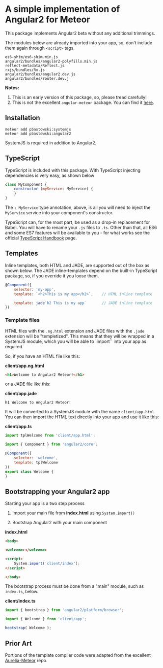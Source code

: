 # A simple implementation of Angular2 for Meteor

This package implements Angular2 beta without any additional trimmings.

The modules below are already imported into your app, so, don't include them again through `<script>` tags.

    es6-shim/es6-shim.min.js
    angular2/bundles/angular2-polyfills.min.js
    reflect-metadata/Reflect.js
    rxjs/bundles/Rx.js
    angular2/bundles/angular2.dev.js
    angular2/bundles/router.dev.j


**Notes:**

1. This is an early version of this package, so, please tread carefully!
2. This is not the excellent `angular-meteor` package. You can find it [here](https://github.com/Urigo/angular-meteor).


## Installation

    meteor add pbastowski:systemjs
    meteor add pbastowski:angular2

SystemJS is required in addition to Angular2.

## TypeScript

TypeScript is included with this package. With TypeScript injecting dependencies is very easy, as shown below

```javascript
class MyComponent {
    constructor (myService: MyService) {
    }
}
```

The `: MyService` type annotation, above, is all you will need to inject the `MyService` service into your component's constructor.

TypeScript can, for the most part, be used as a drop-in replacement for Babel. You will have to rename your `.js` files to `.ts`. Other than that, all ES6 and some ES7 features will be available to you - for what works see the official [TypeScript Handbook](http://www.typescriptlang.org/Handbook) page.


## Templates

Inline templates, both HTML and JADE, are supported out of the box as shown below. The JADE inline-templates depend on the built-in TypeScript package, so, if you override it you loose them.

```javascript
@Component({
    selector: 'my-app',
    template: `<h2>This is my app</h2>`,    // HTML inline template

    template: jade`h2 This is my app`       // JADE inline template
})
```

### Template files

HTML files with the `.ng.html` extension and JADE files with the `.jade` extension will be "templetized". This means that they will be wrapped in a SystemJS module, which you will be able to `import`` into your app as required.

So, if you have an HTML file like this:

**client/app.ng.html**

```html
<h1>Welcome to Angular2 Meteor!</h1>
```

or a JADE file like this:

**client/app.jade**

```jade
h1 Welcome to Angular2 Meteor!
```

It will be converted to a SystemJS module with the name `client/app.html`. You can then import the HTML text directly into your app and use it like this:

**client/app.ts**

```javascript
import tplWelcome from 'client/app.html';

import { Component } from 'angular2/core';

@Component({
    selector: 'welcome',
    template: tplWelcome
})
export class Welcome {
}
```

## Bootstrapping your Angular2 app

Starting your app is a two step process

1. Import your main file from **index.html** using `System.import()`

2. Bootstrap Angular2 with your main component

**index.html**

```html
<body>

<welcome></welcome>

<script>
    System.import('client/index');
</script>

</body>
```

The bootstrap process must be done from a "main" module, such as `index.ts`, below.

**client/index.ts**

```javascript
import { bootstrap } from 'angular2/platform/browser';

import { Welcome } from 'client/app';

bootstrap( Welcome );
```

## Prior Art

Portions of the template compiler code were adapted from the excellent [Aurelia-Meteor](https://github.com/ahmedshuhel/aurelia-meteor/blob/master/plugin/template-handler.js) repo.